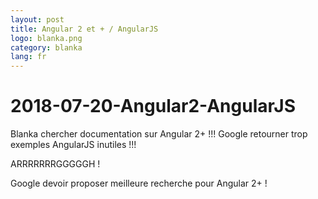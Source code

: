 ```yaml
---
layout: post
title: Angular 2 et + / AngularJS
logo: blanka.png
category: blanka
lang: fr
---
```


# 2018-07-20-Angular2-AngularJS

Blanka chercher documentation sur Angular 2+ !!! Google retourner trop exemples AngularJS inutiles !!!

ARRRRRRRGGGGGH !

Google devoir proposer meilleure recherche pour Angular 2+ !

